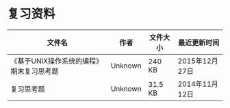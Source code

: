 # 复习资料

文件名|作者|文件大小|最近更新时间
---|---|---|---
《基于UNIX操作系统的编程》期末复习思考题|Unknown|240 KB|2015年12月27日
复习思考题|Unknown|31.5 KB|2014年11月12日
